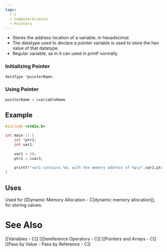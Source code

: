 ```yaml
---
tags:
  - C
  - ComputerScience
  - Pointers
---
```

- Stores the address location of a variable, in hexadecimal.
- The datatype used to declare a pointer variable is used to store the hex value of that datatype.
- Regular variable, as in it can used in printf normally

### Initializing Pointer
``` c
dataType *pointerName;
```

### Using Pointer
```c
pointerName = &variableName
```
## Example
``` c 
#include <stdio.h>

int main () {
	int *ptr1;
	int var1;
	
	var1 = 10;
	ptr1 = &var1;
	
	printf("var1 contains %d, with the memory address of %p\n",var1,ptr1);
}
```

## Uses
Used for [[Dynamic Memory Allocation - C|dynamic memory allocation]], for storing values.

# See Also
[[Variables - C]]
[[Dereference Operators - C]]
[[Pointers and Arrays - C]]
[[Pass by Value - Pass by Reference - C]]